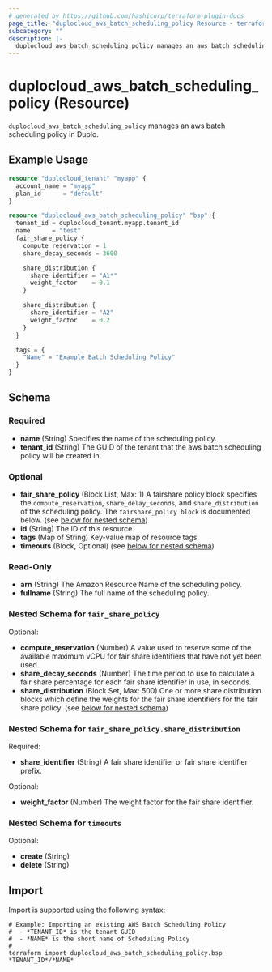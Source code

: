 ```yaml
---
# generated by https://github.com/hashicorp/terraform-plugin-docs
page_title: "duplocloud_aws_batch_scheduling_policy Resource - terraform-provider-duplocloud"
subcategory: ""
description: |-
  duplocloud_aws_batch_scheduling_policy manages an aws batch scheduling policy in Duplo.
---
```


# duplocloud_aws_batch_scheduling_policy (Resource)

`duplocloud_aws_batch_scheduling_policy` manages an aws batch scheduling policy in Duplo.

## Example Usage

```terraform
resource "duplocloud_tenant" "myapp" {
  account_name = "myapp"
  plan_id      = "default"
}

resource "duplocloud_aws_batch_scheduling_policy" "bsp" {
  tenant_id = duplocloud_tenant.myapp.tenant_id
  name      = "test"
  fair_share_policy {
    compute_reservation = 1
    share_decay_seconds = 3600

    share_distribution {
      share_identifier = "A1*"
      weight_factor    = 0.1
    }

    share_distribution {
      share_identifier = "A2"
      weight_factor    = 0.2
    }
  }

  tags = {
    "Name" = "Example Batch Scheduling Policy"
  }
}
```

<!-- schema generated by tfplugindocs -->
## Schema

### Required

- **name** (String) Specifies the name of the scheduling policy.
- **tenant_id** (String) The GUID of the tenant that the aws batch scheduling policy will be created in.

### Optional

- **fair_share_policy** (Block List, Max: 1) A fairshare policy block specifies the `compute_reservation`, `share_delay_seconds`, and `share_distribution` of the scheduling policy. The `fairshare_policy block` is documented below. (see [below for nested schema](#nestedblock--fair_share_policy))
- **id** (String) The ID of this resource.
- **tags** (Map of String) Key-value map of resource tags.
- **timeouts** (Block, Optional) (see [below for nested schema](#nestedblock--timeouts))

### Read-Only

- **arn** (String) The Amazon Resource Name of the scheduling policy.
- **fullname** (String) The full name of the scheduling policy.

<a id="nestedblock--fair_share_policy"></a>
### Nested Schema for `fair_share_policy`

Optional:

- **compute_reservation** (Number) A value used to reserve some of the available maximum vCPU for fair share identifiers that have not yet been used.
- **share_decay_seconds** (Number) The time period to use to calculate a fair share percentage for each fair share identifier in use, in seconds.
- **share_distribution** (Block Set, Max: 500) One or more share distribution blocks which define the weights for the fair share identifiers for the fair share policy. (see [below for nested schema](#nestedblock--fair_share_policy--share_distribution))

<a id="nestedblock--fair_share_policy--share_distribution"></a>
### Nested Schema for `fair_share_policy.share_distribution`

Required:

- **share_identifier** (String) A fair share identifier or fair share identifier prefix.

Optional:

- **weight_factor** (Number) The weight factor for the fair share identifier.



<a id="nestedblock--timeouts"></a>
### Nested Schema for `timeouts`

Optional:

- **create** (String)
- **delete** (String)

## Import

Import is supported using the following syntax:

```shell
# Example: Importing an existing AWS Batch Scheduling Policy
#  - *TENANT_ID* is the tenant GUID
#  - *NAME* is the short name of Scheduling Policy
#
terraform import duplocloud_aws_batch_scheduling_policy.bsp *TENANT_ID*/*NAME*
```
